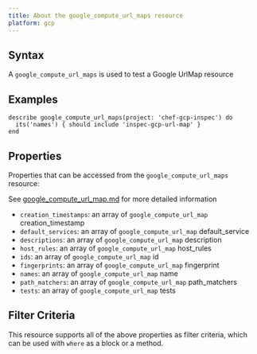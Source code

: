 ```yaml
---
title: About the google_compute_url_maps resource
platform: gcp
---
```


## Syntax
A `google_compute_url_maps` is used to test a Google UrlMap resource

## Examples
```
describe google_compute_url_maps(project: 'chef-gcp-inspec') do
  its('names') { should include 'inspec-gcp-url-map' }
end
```

## Properties
Properties that can be accessed from the `google_compute_url_maps` resource:

See [google_compute_url_map.md](google_compute_url_map.md) for more detailed information
  * `creation_timestamps`: an array of `google_compute_url_map` creation_timestamp
  * `default_services`: an array of `google_compute_url_map` default_service
  * `descriptions`: an array of `google_compute_url_map` description
  * `host_rules`: an array of `google_compute_url_map` host_rules
  * `ids`: an array of `google_compute_url_map` id
  * `fingerprints`: an array of `google_compute_url_map` fingerprint
  * `names`: an array of `google_compute_url_map` name
  * `path_matchers`: an array of `google_compute_url_map` path_matchers
  * `tests`: an array of `google_compute_url_map` tests

## Filter Criteria
This resource supports all of the above properties as filter criteria, which can be used
with `where` as a block or a method.
